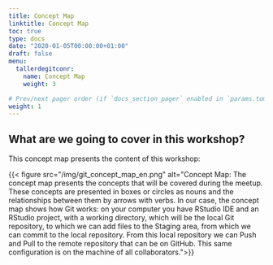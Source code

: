 ```yaml
---
title: Concept Map
linktitle: Concept Map
toc: true
type: docs
date: "2020-01-05T00:00:00+01:00"
draft: false
menu:
  tallerdegitconr:
    name: Concept Map
    weight: 3

# Prev/next pager order (if `docs_section_pager` enabled in `params.toml`)
weight: 1
---
```



## What are we going to cover in this workshop?

This concept map presents the content of this workshop:

   {{< figure src="/img/git_concept_map_en.png" alt="Concept Map: The concept map presents the concepts that will be covered during the meetup. These concepts are presented in boxes or circles as nouns and the relationships between them by arrows with verbs. In our case, the concept map shows how Git works: on your computer you have RStudio IDE and an RStudio project, with a working directory, which will be the local Git repository, to which we can add files to the Staging area, from which we can commit to the local repository. From this local repository we can Push and Pull to the remote repository that can be on GitHub. This same configuration is on the machine of all collaborators.">}}

